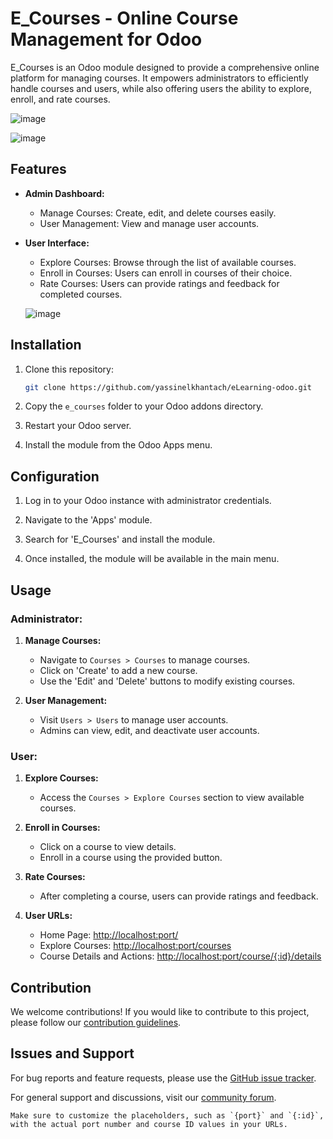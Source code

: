 # E_Courses - Online Course Management for Odoo

E_Courses is an Odoo module designed to provide a comprehensive online platform for managing courses. It empowers administrators to efficiently handle courses and users, while also offering users the ability to explore, enroll, and rate courses.

![image](https://github.com/yassinelkhantach/eLearning-odoo/assets/79177895/05c6aa6f-f61d-45ce-a5c4-174d014f6add)

![image](https://github.com/yassinelkhantach/eLearning-odoo/assets/79177895/3530bd53-6dec-4e5d-a780-4c9a224be637)

## Features

- **Admin Dashboard:**
  - Manage Courses: Create, edit, and delete courses easily.
  - User Management: View and manage user accounts.

- **User Interface:**
  - Explore Courses: Browse through the list of available courses.
  - Enroll in Courses: Users can enroll in courses of their choice.
  - Rate Courses: Users can provide ratings and feedback for completed courses.
 
  ![image](https://github.com/yassinelkhantach/eLearning-odoo/assets/79177895/794c7ce9-42be-411d-bcfc-2453ec17b5bc)

## Installation

1. Clone this repository:

   ```bash
   git clone https://github.com/yassinelkhantach/eLearning-odoo.git

2. Copy the `e_courses` folder to your Odoo addons directory.

3. Restart your Odoo server.

4. Install the module from the Odoo Apps menu.

## Configuration

1. Log in to your Odoo instance with administrator credentials.

2. Navigate to the 'Apps' module.

3. Search for 'E_Courses' and install the module.

4. Once installed, the module will be available in the main menu.

## Usage

### Administrator:

1. **Manage Courses:**
   - Navigate to `Courses > Courses` to manage courses.
   - Click on 'Create' to add a new course.
   - Use the 'Edit' and 'Delete' buttons to modify existing courses.

2. **User Management:**
   - Visit `Users > Users` to manage user accounts.
   - Admins can view, edit, and deactivate user accounts.

### User:

1. **Explore Courses:**
   - Access the `Courses > Explore Courses` section to view available courses.

2. **Enroll in Courses:**
   - Click on a course to view details.
   - Enroll in a course using the provided button.

3. **Rate Courses:**
   - After completing a course, users can provide ratings and feedback.

4. **User URLs:**
   - Home Page: [http://localhost:port/](http://localhost:port/)
   - Explore Courses: [http://localhost:port/courses](http://localhost:port/courses)
   - Course Details and Actions: [http://localhost:port/course/{:id}/details](http://localhost:port/course/{:id}/details)

## Contribution

We welcome contributions! If you would like to contribute to this project, please follow our [contribution guidelines](CONTRIBUTING.md).

## Issues and Support

For bug reports and feature requests, please use the [GitHub issue tracker](https://github.com/yourusername/e_courses/issues).

For general support and discussions, visit our [community forum](https://example.com/forum).

```
Make sure to customize the placeholders, such as `{port}` and `{:id}`, with the actual port number and course ID values in your URLs.
